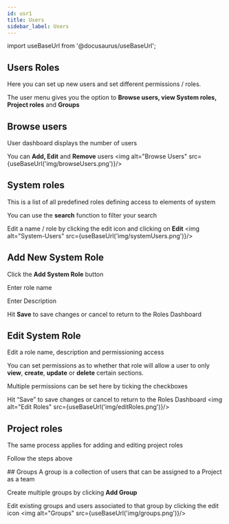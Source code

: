 ```yaml
---
id: usr1
title: Users
sidebar_label: Users
---
```


import useBaseUrl from '@docusaurus/useBaseUrl';

## Users Roles
Here you can set up new users and set different permissions / roles.

The user menu gives you the option to **Browse users, view System roles, Project roles** and **Groups**











## Browse users 
User dashboard displays the number of users

You can **Add, Edit** and **Remove** users
<img alt="Browse Users" src={useBaseUrl('img/browseUsers.png')}/>

## System roles
This is a list of all predefined roles defining access to elements of system

You can use the **search** function to filter your search

Edit a name / role by clicking the edit icon and clicking on **Edit**
<img alt="System-Users" src={useBaseUrl('img/systemUsers.png')}/>


## Add New System Role
Click the **Add System Role** button

Enter role name

Enter Description

Hit **Save** to save changes or cancel to return to the Roles Dashboard

## Edit System Role
Edit a role name, description and permissioning access

You can set permissions as to whether that role will allow a user to only **view**, **create**, **update** or **delete** certain sections. 

Multiple permissions can be set here by ticking the checkboxes 

Hit “Save” to save changes or cancel to return to the Roles Dashboard
<img alt="Edit Roles" src={useBaseUrl('img/editRoles.png')}/>

## Project roles
The same process applies for adding and editing project roles

Follow the steps above

## Groups
A group is a collection of users that can be assigned to a Project as a team

Create multiple groups by clicking **Add Group**

Edit existing groups and users associated to that group by clicking the edit icon
<img alt="Groups" src={useBaseUrl('img/groups.png')}/>
